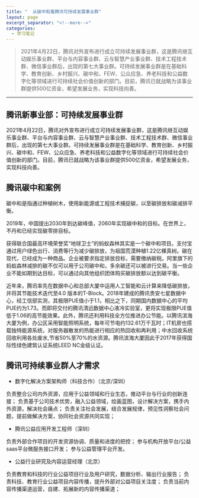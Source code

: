 ```yaml
---
title: "  从碳中和看腾讯可持续发展事业群"
layout: page
excerpt_separator: "<!--more-->"
categories:
  - 学习笔记
---
```

> 2021年4月22日，腾讯对外宣布进行成立可持续发展事业群，这是腾讯继互动娱乐事业群、平台与内容事业群、云与智慧产业事业群、技术工程技术群、微信事业群后，出现的第七大事业群。可持续发展事业群是在基础科学、教育创新、乡村振兴、碳中和、FEW、公众应急、养老科技和公益数字化等领域进行可持续社会价值创新的部门。目前，腾讯已就战略为该事业群提供500亿资金，希望发展业务，实现科技向善。

<!--more-->


---

## 腾讯新事业部：可持续发展事业群 ##

2021年4月22日，腾讯对外宣布进行成立可持续发展事业群，这是腾讯继互动娱乐事业群、平台与内容事业群、云与智慧产业事业群、技术工程技术群、微信事业群后，出现的第七大事业群。可持续发展事业群是在基础科学、教育创新、乡村振兴、碳中和、FEW、公众应急、养老科技和公益数字化等领域进行可持续社会价值创新的部门。目前，腾讯已就战略为该事业群提供500亿资金，希望发展业务，实现科技向善。


## 腾讯碳中和案例 ##

碳中和是指通过种植树木，使用新能源或工程技术捕捉碳，以至碳排放和碳减排平衡。

2019年，中国提出2030年到达碳峰值，2060年实现碳中和的目标。在世界上，不丹和已经实现碳零排目标。

获得联合国最高环境荣誉奖“地球卫士”的蚂蚁森林其实是一个碳中和项目。支付宝通过用户绿色出行、消费等行为减少碳排放，为祖国荒漠种植1.22亿棵真树。碳在现代，已经成为一种商品。企业被要求指定排放目标，需要缴纳碳税。阿里旗下的蚂蚁森林减排的碳不仅可以用于公司碳中和，多余碳还可以被进行交易。当一些企业不能如期到达目标，可以通过向其他组织团体购买碳排放额以达到碳平衡。

近年来，腾讯率先在数据中心和总部大厦中运用人工智能和云计算来降低碳排放，并将其节能技术迭代至4.0 版本的T-Block。2018年建成的腾讯贵安七星数据中心，经工信部实测，其极限PUE值小于1.1，相比之下，同期国内数据中心的平均PUE约为1.73。而即将交付的腾讯清远数据中心液冷实验室，更将实现极限PUE值低于1.06的高节能效果。此外，腾讯还利用科技全方位推进办公节能。以腾讯滨海大厦为例，办公区采用智能照明系统，每年可节电约132.61万千瓦时；IT机房也搭载独特能源系统，对服务器散发的热能进行相应的热回收和再利用；中水回收系统回收利用各处废水,节省50%至70%的水资源。腾讯滨海大厦因此于2017年获得国际性绿色建筑认证系统LEED NC金级认证。


## 腾讯可持续事业群人才需求 ##



- 数字化解决方案架构师（科技合作）（北京/深圳）

负责整合公司内外资源，应用于公益领域和行业生态，推动平台与行业的创新连接；
负责基于公司技术优势，融入公益领域，绘画蓝图，设计解决方案，携手内外资源，解决社会痛点；
负责关注社会发展，结合发展规律，预见性洞察社会问题，提前做解决方案，协同社会资源共同实现；

- 腾讯公益应用开发工程师（深圳）

负责外部合作项目的开发资源协调、质量和进度的把控；
参与机构开放平台/公益saas平台微服务接口开发；
参与公益管理平台开发。

- 公益行业研究及内容运营经理（北京）

负责教育和科技的行业公益项目行业及用户研究，数据分析、输出行业报告；
负责科技、教育行业公益项目内容传播，提升外部对公益项目关注度；
负责当前内容传播渠道运营，自建、拓展新的内容传播渠道；